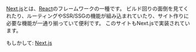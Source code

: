 [Next.js](https://nextjs.org/)とは、[React](https://ja.reactjs.org/)のフレームワークの一種です。
ビルド回りの面倒を見てくれたり、ルーティングやSSR/SSGの機能が組み込まれていたり、サイト作りに必要な機能が一通り揃っていて便利です。
このサイトもNext.jsで実装されています。

もしかして: [Next.js](/search?q=Next.js)
